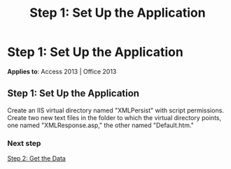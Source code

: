 ﻿---
title: 'Step 1: Set Up the Application'
TOCTitle: 'Step 1: Set Up the Application'
ms:assetid: a14746c0-5d4b-6b83-bd39-8c91ae92ab84
ms:mtpsurl: https://msdn.microsoft.com/library/JJ249742(v=office.15)
ms:contentKeyID: 48546727
ms.date: 09/18/2015
mtps_version: v=office.15
---

# Step 1: Set Up the Application


**Applies to**: Access 2013 | Office 2013

## Step 1: Set Up the Application

Create an IIS virtual directory named "XMLPersist" with script permissions. Create two new text files in the folder to which the virtual directory points, one named "XMLResponse.asp," the other named "Default.htm."

### Next step

[Step 2: Get the Data](step-2-get-the-data.md)

